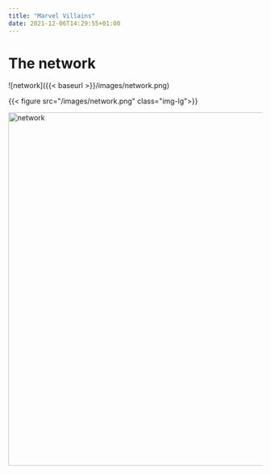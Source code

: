 ```yaml
---
title: "Marvel Villains"
date: 2021-12-06T14:29:55+01:00
---
```

# The network

![network]({{< baseurl >}}/images/network.png)


{{< figure src="/images/network.png" class="img-lg">}}


<img src="/images/network.png" alt="network" width="700"/>
